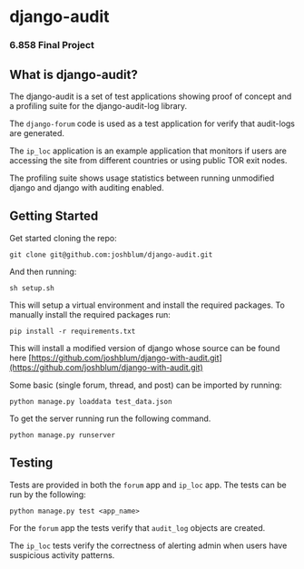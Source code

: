 django-audit 
============

### 6.858 Final Project


What is django-audit?
----------------------------
The django-audit is a set of test applications showing proof of concept and a profiling suite for the django-audit-log library.

The `django-forum` code is used as a test application for verify that audit-logs are generated. 

The `ip_loc` application is an example application that monitors if users are accessing the site from different countries or using public TOR exit nodes.

The profiling suite shows usage statistics between running unmodified django and django with auditing enabled. 


Getting Started
----------------------------
Get started cloning the repo:

    git clone git@github.com:joshblum/django-audit.git

And then running:

    sh setup.sh

This will setup a virtual environment and install the required packages. To manually install the required packages run:
    
    pip install -r requirements.txt

This will install a modified version of django whose source can be found here [https://github.com/joshblum/django-with-audit.git](https://github.com/joshblum/django-with-audit.git)

Some basic (single forum, thread, and post) can be imported by running:

    python manage.py loaddata test_data.json

To get the server running run the following command.

    python manage.py runserver

Testing
----------------------------
Tests are provided in both the `forum` app and `ip_loc` app. The tests can be run by the following:
    
    python manage.py test <app_name>

For the `forum` app the tests verify that `audit_log` objects are created.

The `ip_loc` tests verify the correctness of alerting admin when users have suspicious activity patterns.